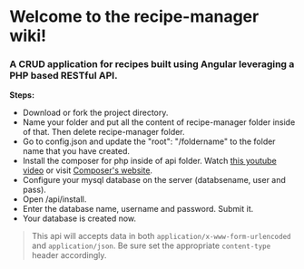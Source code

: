 # Welcome to the recipe-manager wiki!

### A CRUD application for recipes built using Angular leveraging a PHP based RESTful API. 

**Steps:**

- Download or fork the project directory.
- Name your folder and put all the content of recipe-manager folder inside of that. Then delete recipe-manager folder.
- Go to config.json and update the "root": "/foldername" to the folder name that you have created.
- Install the composer for php inside of api folder. Watch [this youtube video](https://www.youtube.com/watch?v=BnIZVHmROkk) or visit [Composer's website](https://getcomposer.org/).
- Configure your mysql database on the server (databsename, user and pass).
- Open /api/install.
- Enter the database name, username and password. Submit it.
- Your database is created now.


> This api will accepts data in both `application/x-www-form-urlencoded` and `application/json`. Be sure set the appropriate `content-type` header accordingly.
